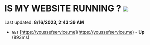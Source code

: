 # IS MY WEBSITE RUNNING ? [![](https://img.shields.io/static/v1?label=Sponsor&message=%E2%9D%A4&logo=GitHub&color=%23fe8e86)](https://github.com/sponsors/<username>)

Last updated: **8/16/2023, 2:43:39 AM**

- `GET` [https://youssefservice.me](https://youssefservice.me) - **Up** (893ms)
